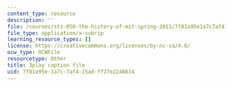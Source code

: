 ```yaml
---
content_type: resource
description: ''
file: /courses/sts-050-the-history-of-mit-spring-2011/7f81a95e1a7c7af415adff27e2246614_3qhlao9T2dA.srt
file_type: application/x-subrip
learning_resource_types: []
license: https://creativecommons.org/licenses/by-nc-sa/4.0/
ocw_type: OCWFile
resourcetype: Other
title: 3play caption file
uid: 7f81a95e-1a7c-7af4-15ad-ff27e2246614
---
```

